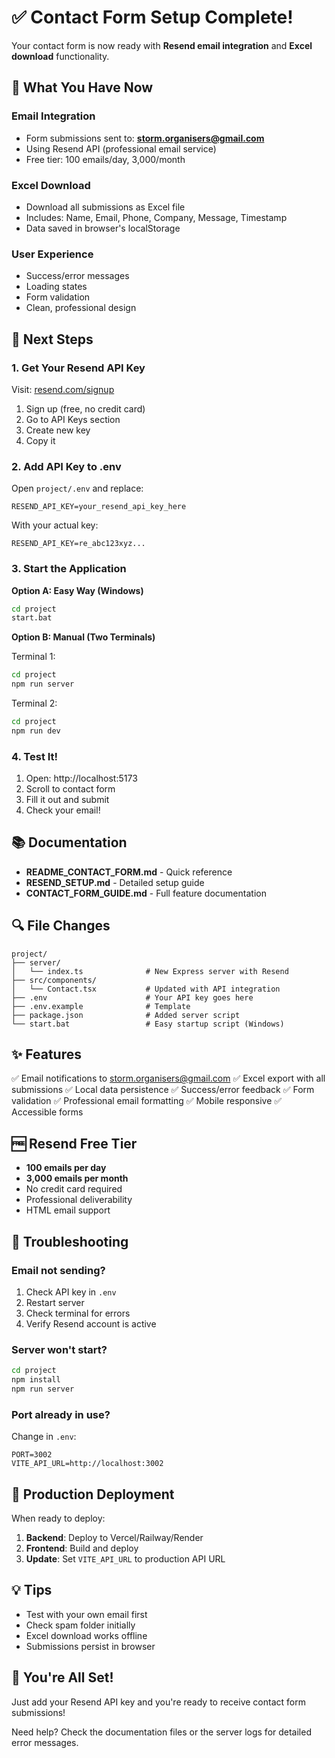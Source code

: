 # ✅ Contact Form Setup Complete!

Your contact form is now ready with **Resend email integration** and **Excel download** functionality.

## 🎯 What You Have Now

### Email Integration
- Form submissions sent to: **storm.organisers@gmail.com**
- Using Resend API (professional email service)
- Free tier: 100 emails/day, 3,000/month

### Excel Download
- Download all submissions as Excel file
- Includes: Name, Email, Phone, Company, Message, Timestamp
- Data saved in browser's localStorage

### User Experience
- Success/error messages
- Loading states
- Form validation
- Clean, professional design

## 🚀 Next Steps

### 1. Get Your Resend API Key

Visit: [resend.com/signup](https://resend.com/signup)

1. Sign up (free, no credit card)
2. Go to API Keys section
3. Create new key
4. Copy it

### 2. Add API Key to .env

Open `project/.env` and replace:
```
RESEND_API_KEY=your_resend_api_key_here
```

With your actual key:
```
RESEND_API_KEY=re_abc123xyz...
```

### 3. Start the Application

**Option A: Easy Way (Windows)**
```bash
cd project
start.bat
```

**Option B: Manual (Two Terminals)**

Terminal 1:
```bash
cd project
npm run server
```

Terminal 2:
```bash
cd project
npm run dev
```

### 4. Test It!

1. Open: http://localhost:5173
2. Scroll to contact form
3. Fill it out and submit
4. Check your email!

## 📚 Documentation

- **README_CONTACT_FORM.md** - Quick reference
- **RESEND_SETUP.md** - Detailed setup guide
- **CONTACT_FORM_GUIDE.md** - Full feature documentation

## 🔍 File Changes

```
project/
├── server/
│   └── index.ts              # New Express server with Resend
├── src/components/
│   └── Contact.tsx           # Updated with API integration
├── .env                      # Your API key goes here
├── .env.example              # Template
├── package.json              # Added server script
└── start.bat                 # Easy startup script (Windows)
```

## ✨ Features

✅ Email notifications to storm.organisers@gmail.com
✅ Excel export with all submissions
✅ Local data persistence
✅ Success/error feedback
✅ Form validation
✅ Professional email formatting
✅ Mobile responsive
✅ Accessible forms

## 🆓 Resend Free Tier

- **100 emails per day**
- **3,000 emails per month**
- No credit card required
- Professional deliverability
- HTML email support

## 🐛 Troubleshooting

### Email not sending?
1. Check API key in `.env`
2. Restart server
3. Check terminal for errors
4. Verify Resend account is active

### Server won't start?
```bash
cd project
npm install
npm run server
```

### Port already in use?
Change in `.env`:
```
PORT=3002
VITE_API_URL=http://localhost:3002
```

## 🚀 Production Deployment

When ready to deploy:

1. **Backend**: Deploy to Vercel/Railway/Render
2. **Frontend**: Build and deploy
3. **Update**: Set `VITE_API_URL` to production API URL

## 💡 Tips

- Test with your own email first
- Check spam folder initially
- Excel download works offline
- Submissions persist in browser

## 🎉 You're All Set!

Just add your Resend API key and you're ready to receive contact form submissions!

Need help? Check the documentation files or the server logs for detailed error messages.
